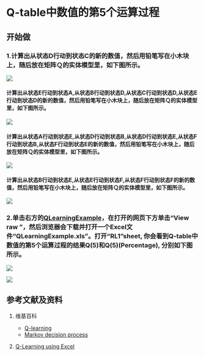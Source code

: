 # Q-table中数值的第5个运算过程

## 开始做

### 1.计算出从状态D行动到状态C的新的数值，然后用铅笔写在小木块上，随后放在矩阵Ｑ的实体模型里，如下图所示。

![](/images/强化学习/Q-Learning的基本原理/Q-table中数值的第5个运算过程/1a1.jpg)

#### 计算出从状态E行动到状态A,从状态B行动到状态D,从状态C行动到状态D,从状态E行动到状态D的新的数值，然后用铅笔写在小木块上，随后放在矩阵Ｑ的实体模型里，如下图所示。

![](/images/强化学习/Q-Learning的基本原理/Q-table中数值的第5个运算过程/1a2.jpg)

#### 计算出从状态A行动到状态E,从状态D行动到状态B,从状态D行动到状态E,从状态F行动到状态B,从状态F行动到状态E的新的数值，然后用铅笔写在小木块上，随后放在矩阵Ｑ的实体模型里，如下图所示。

![](/images/强化学习/Q-Learning的基本原理/Q-table中数值的第5个运算过程/1a3.jpg)

#### 计算出从状态B行动到状态E,从状态E行动到状态F,从状态F行动到状态F的新的数值，然后用铅笔写在小木块上，随后放在矩阵Ｑ的实体模型里，如下图所示。

![](/images/强化学习/Q-Learning的基本原理/Q-table中数值的第5个运算过程/1a4.jpg)

### 2.单击右方的[QLearningExample](https://github.com/quanbinn/learn-dl-the-experimental-way/blob/master/issues%2Bhistory/excel/QLearningExample.xls)，在打开的网页下方单击“View raw ”，然后浏览器会下载并打开一个Excel文件“QLearningExample.xls”。打开“RL1”sheet, 你会看到Q-table中数值的第5个运算过程的结果Q(5)和Q(5)(Percentage), 分别如下图所示。

![](/images/强化学习/Q-Learning的基本原理/Q-table中数值的第5个运算过程/Q5-1.png)

![](/images/强化学习/Q-Learning的基本原理/Q-table中数值的第5个运算过程/Q5-2.png)

## 参考文献及资料

1. 维基百科
	- [Q-learning](https://en.wikipedia.org/wiki/Q-learning) 
	- [Markov decision process](https://en.wikipedia.org/wiki/Markov_decision_process) 

1. [Q-Learning using Excel](https://people.revoledu.com/kardi/tutorial/ReinforcementLearning/Q-Learning-Excel.htm)